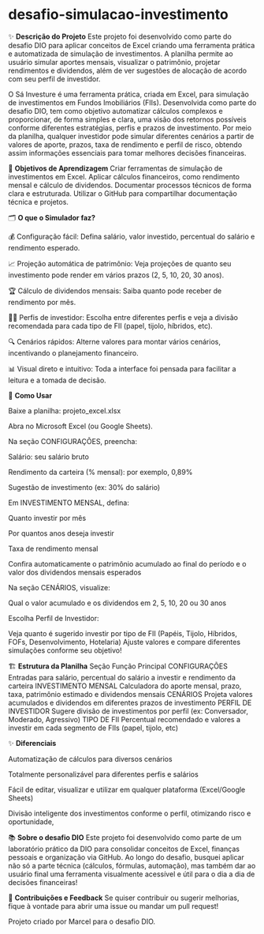 # desafio-simulacao-investimento

✨ **Descrição do Projeto**
Este projeto foi desenvolvido como parte do desafio DIO para aplicar conceitos de Excel criando uma ferramenta prática e automatizada de simulação de investimentos.
A planilha permite ao usuário simular aportes mensais, visualizar o patrimônio, projetar rendimentos e dividendos, além de ver sugestões de alocação de acordo com seu perfil de investidor.

O Sá Investure é uma ferramenta prática, criada em Excel, para simulação de investimentos em Fundos Imobiliários (FIIs). Desenvolvida como parte do desafio DIO, tem como objetivo automatizar cálculos complexos e proporcionar, de forma simples e clara, uma visão dos retornos possíveis conforme diferentes estratégias, perfis e prazos de investimento.
Por meio da planilha, qualquer investidor pode simular diferentes cenários a partir de valores de aporte, prazos, taxa de rendimento e perfil de risco, obtendo assim informações essenciais para tomar melhores decisões financeiras.

🎯 **Objetivos de Aprendizagem**
Criar ferramentas de simulação de investimentos em Excel.
Aplicar cálculos financeiros, como rendimento mensal e cálculo de dividendos.
Documentar processos técnicos de forma clara e estruturada.
Utilizar o GitHub para compartilhar documentação técnica e projetos.

🗂️ **O que o Simulador faz?**

💰 Configuração fácil: Defina salário, valor investido, percentual do salário e rendimento esperado.

📈 Projeção automática de patrimônio: Veja projeções de quanto seu investimento pode render em vários prazos (2, 5, 10, 20, 30 anos).

🏆 Cálculo de dividendos mensais: Saiba quanto pode receber de rendimento por mês.

🧑‍💼 Perfis de investidor: Escolha entre diferentes perfis e veja a divisão recomendada para cada tipo de FII (papel, tijolo, híbridos, etc).

🔍 Cenários rápidos: Alterne valores para montar vários cenários, incentivando o planejamento financeiro.

📊 Visual direto e intuitivo: Toda a interface foi pensada para facilitar a leitura e a tomada de decisão.

📝 **Como Usar**

Baixe a planilha: projeto_excel.xlsx

Abra no Microsoft Excel (ou Google Sheets).

Na seção CONFIGURAÇÕES, preencha:

Salário: seu salário bruto

Rendimento da carteira (% mensal): por exemplo, 0,89%

Sugestão de investimento (ex: 30% do salário)

Em INVESTIMENTO MENSAL, defina:

Quanto investir por mês

Por quantos anos deseja investir

Taxa de rendimento mensal

Confira automaticamente o patrimônio acumulado ao final do período e o valor dos dividendos mensais esperados

Na seção CENÁRIOS, visualize:

Qual o valor acumulado e os dividendos em 2, 5, 10, 20 ou 30 anos

Escolha Perfil de Investidor:

Veja quanto é sugerido investir por tipo de FII (Papéis, Tijolo, Híbridos, FOFs, Desenvolvimento, Hotelaria)
Ajuste valores e compare diferentes simulações conforme seu objetivo!

🏗️ **Estrutura da Planilha**
Seção	Função Principal
CONFIGURAÇÕES	Entradas para salário, percentual do salário a investir e rendimento da carteira
INVESTIMENTO MENSAL	Calculadora do aporte mensal, prazo, taxa, patrimônio estimado e dividendos mensais
CENÁRIOS	Projeta valores acumulados e dividendos em diferentes prazos de investimento
PERFIL DE INVESTIDOR	Sugere divisão de investimentos por perfil (ex: Conversador, Moderado, Agressivo)
TIPO DE FII	Percentual recomendado e valores a investir em cada segmento de FIIs (papel, tijolo, etc)

✨ **Diferenciais**

Automatização de cálculos para diversos cenários

Totalmente personalizável para diferentes perfis e salários

Fácil de editar, visualizar e utilizar em qualquer plataforma (Excel/Google Sheets)

Divisão inteligente dos investimentos conforme o perfil, otimizando risco e oportunidade,

📚 **Sobre o desafio DIO**
Este projeto foi desenvolvido como parte de um laboratório prático da DIO para consolidar conceitos de Excel, finanças pessoais e organização via GitHub. Ao longo do desafio, busquei aplicar não só a parte técnica (cálculos, fórmulas, automação), mas também dar ao usuário final uma ferramenta visualmente acessível e útil para o dia a dia de decisões financeiras!

🤝 **Contribuições e Feedback**
Se quiser contribuir ou sugerir melhorias, fique à vontade para abrir uma issue ou mandar um pull request!

Projeto criado por Marcel para o desafio DIO.
